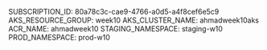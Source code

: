 SUBSCRIPTION_ID: 80a78c3c-cae9-4766-a0d5-a4f8cef6e5c9
AKS_RESOURCE_GROUP: week10
AKS_CLUSTER_NAME: ahmadweek10aks
ACR_NAME: ahmadweek10
STAGING_NAMESPACE: staging-w10
PROD_NAMESPACE: prod-w10